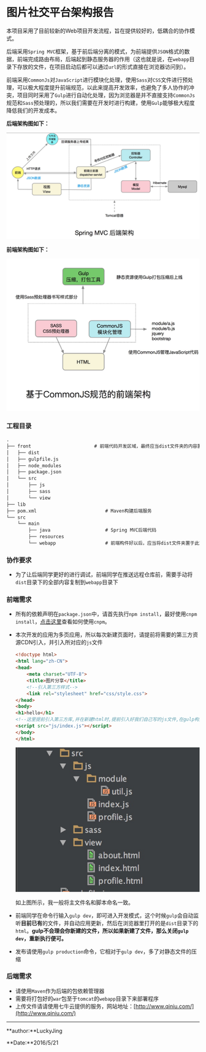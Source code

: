 # 图片社交平台架构报告

本项目采用了目前较新的Web项目开发流程，旨在提供较好的，低耦合的协作模式。

后端采用`Spring MVC`框架，基于前后端分离的模式，为前端提供`JSON`格式的数据，前端完成路由布局，后端起到静态服务器的作用（这也就是说，在`webapp`目录下存放的文件，在项目启动后都可以通过`url`的形式直接在浏览器访问到）。

前端采用`CommonJs`对`JavaScript`进行模块化处理，使用`Sass`对`CSS`文件进行预处理，可以极大程度提升前端规范，以此来提高开发效率，也避免了多人协作的冲突，项目同时采用了`Gulp`进行自动化处理，因为浏览器是并不直接支持`CommonJs`规范和`Sass`预处理的，所以我们需要在开发时进行构建，使用`Gulp`能够极大程度降低我们的开发成本。

**后端架构图如下：**

![](https://github.com/xdSEwebE/img_sociality/raw/master/screenshots/backend.jpg)

**前端架构图如下：**

![](https://github.com/xdSEwebE/img_sociality/raw/master/screenshots/frontend.jpg)

### 工程目录

```txt
.
├── front                       # 前端代码开发区域，最终应当dist文件夹的内容置于src/webapp下
│   ├── dist
│   ├── gulpfile.js
│   ├── node_modules
│   ├── package.json
│   └── src
│       ├── js
│       ├── sass
│       └── view
├── lib
├── pom.xml                         # Maven构建后端服务
└── src
    └── main
        ├── java                    # Spring MVC后端代码
        ├── resources
        └── webapp                  # 前端构件好以后，应当将dist文件夹置于此文件夹根目录下
```

### 协作要求

- 为了让后端同学更好的进行调试，前端同学在推送远程仓库前，需要手动将`dist`目录下的全部内容复制到`webapp`目录下

### 前端需求
- 所有的依赖声明在`package.json`中，请首先执行`npm install`，最好使用`cnpm install`，[点击这里](http://npm.taobao.org/)查看如何使用`cnpm`。
- 本次开发的应用为多页应用，所以每次新建页面时，请提前将需要的第三方资源CDN引入，并引入所对应的`js`文件
    ```html
    <!doctype html>
    <html lang="zh-CN">
    <head>
        <meta charset="UTF-8">
        <title>图片分享</title>
        <!--引入第三方样式-->
        <link rel="stylesheet" href="css/style.css">
    </head>
    <body>
    <h1>hello</h1>
    <!--这里提前引入第三方库,并在新建html时,提前引入好我们自己写的js文件,在gulp构建完毕后即可访问-->
    <script src="js/index.js"></script>
    </body>
    </html>
    ```
    ![](https://github.com/xdSEwebE/img_sociality/raw/master/screenshots/htmlDemo.jpg)
    
    如上图所示，我一般将主文件名和脚本命名一致。
    
- 前端同学在命令行输入`gulp dev`，即可进入开发模式，这个时候`gulp`会自动监听**目前已有**的文件，并自动应用更新，然后在浏览器里打开的是`dist`目录下的`html`。**gulp不会理会你新建的文件，所以如果新建了文件，那么关闭`gulp dev`，重新执行便可。**
- 发布请使用`gulp production`命令，它相对于`gulp dev`，多了对静态文件的压缩

### 后端需求

- 请使用`Maven`作为后端的包依赖管理器
- 需要将打包好的`war`包至于`tomcat`的`webapp`目录下来部署程序
- 上传文件请请使用七牛云提供的服务，网站地址：[http://www.qiniu.com/](http://www.qiniu.com/)

---

**author:**LuckyJing

**Date:**2016/5/21
